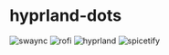 # hyprland-dots
![swaync](https://github.com/SsubezZ/hyprland-dots/assets/119054422/e1384367-509d-4c73-b373-ff8f86105015)
![rofi](https://github.com/SsubezZ/hyprland-dots/assets/119054422/377fb0c8-a9dd-4f92-b26d-ebf2e3a39953)
![hyprland](https://github.com/SsubezZ/hyprland-dots/assets/119054422/9b02ebed-125c-440d-9a26-561d24263063)
![spicetify](https://github.com/SsubezZ/hyprland-dots/assets/119054422/fe9f53d9-fb65-46e4-9c33-6e32b5d32669)
